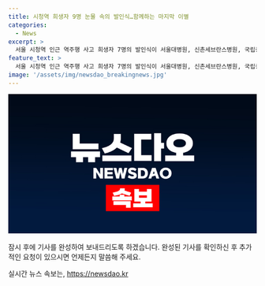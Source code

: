 ```yaml
---
title: 시청역 희생자 9명 눈물 속의 발인식…함께하는 마지막 이별
categories:
  - News
excerpt: >
  서울 시청역 인근 역주행 사고 희생자 7명의 발인식이 서울대병원, 신촌세브란스병원, 국립중앙의료원 등에서 엄숙하게 이뤄졌습니다. 공무원 운구행렬은 고인의 본청과 서소문 청사를 들렀고, 나머지 희생자 2명의 발인도 오전 중 마무리될 예정입니다. MBC뉴스는 24시간 제보를 기다립니다.
feature_text: >
  서울 시청역 인근 역주행 사고 희생자 7명의 발인식이 서울대병원, 신촌세브란스병원, 국립중앙의료원 등에서 엄숙하게 이뤄졌습니다. 공무원 운구행렬은 고인의 본청과 서소문 청사를 들렀고, 나머지 희생자 2명의 발인도 오전 중 마무리될 예정입니다. MBC뉴스는 24시간 제보를 기다립니다.
image: '/assets/img/newsdao_breakingnews.jpg'
---
```


<p><img src="/assets/img/newsdao_breakingnews.jpg" alt="flaretime 속보" /></p>

<p>잠시 후에 기사를 완성하여 보내드리도록 하겠습니다. 완성된 기사를 확인하신 후 추가적인 요청이 있으시면 언제든지 말씀해 주세요.</p>
실시간 뉴스 속보는, <a href="https://newsdao.kr" rel="dofollow">https://newsdao.kr</a>


